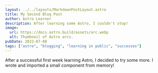 ```yaml
---
layout: ../../layouts/MarkdownPostLayout.astro
title: My Second Blog Post
author: Astro Learner
description: After learning some Astro, I couldn't stop!
image:
  url: https://docs.astro.build/assets/arc.webp
  alt: Thumbnail of Astro arcs.
pubDate: 2022-07-08
tags: ["astro", "blogging", "learning in public", "successes"]
---
```


After a successful first week learning Astro, I decided to try some more. I wrote and imported a small component from memory!
